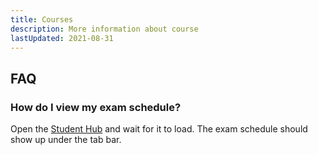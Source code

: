 ```yaml
---
title: Courses
description: More information about course
lastUpdated: 2021-08-31
---
```


## FAQ

### How do I view my exam schedule?

Open the [Student Hub](https://me.northeastern.edu/) and wait for it to load. The exam schedule should show up under the tab bar.